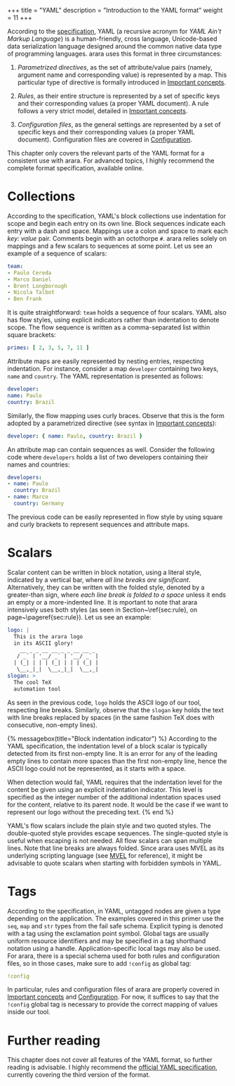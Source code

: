 +++
title = "YAML"
description = "Introduction to the YAML format"
weight = 11
+++

According to the [specification](http://yaml.org/spec/1.2/spec.html), YAML (a
recursive acronym for *YAML Ain't Markup Language*) is a human-friendly, cross
language, Unicode-based data serialization language designed around the common
native data type of programming languages. arara uses this format in three
circumstances:

1. *Parametrized directives*, as the set of attribute/value pairs (namely,
   argument name and corresponding value) is represented by a map. This
   particular type of directive is formally introduced in [Important concepts](/manual/concepts).

2. *Rules*, as their entire structure is represented by a set of specific keys
   and their corresponding values (a proper YAML document). A rule follows a
   very strict model, detailed in [Important concepts](/manual/concepts).

3. *Configuration files*, as the general settings are represented by a set of
   specific keys and their corresponding values (a proper YAML
   document). Configuration files are covered in
   [Configuration](/manual/configuration).

This chapter only covers the relevant parts of the YAML format for a consistent
use with arara. For advanced topics, I highly recommend the complete format
specification, available online.

# Collections

According to the specification, YAML's block collections use indentation for
scope and begin each entry on its own line. Block sequences indicate each entry
with a dash and space. Mappings use a colon and space to mark each *key: value*
pair. Comments begin with an octothorpe `#`. arara relies solely on mappings and
a few scalars to sequences at some point. Let us see an example of a sequence of
scalars:

```yaml
team:
- Paulo Cereda
- Marco Daniel
- Brent Longborough
- Nicola Talbot
- Ben Frank
```

It is quite straightforward: `team` holds a sequence of four scalars. YAML also
has flow styles, using explicit indicators rather than indentation to denote
scope. The flow sequence is written as a comma-separated list within square
brackets:

```yaml
primes: [ 2, 3, 5, 7, 11 ]
```

Attribute maps are easily represented by nesting entries, respecting
indentation. For instance, consider a map `developer` containing two keys,
`name` and `country`. The YAML representation is presented as follows:

```yaml
developer:
name: Paulo
country: Brazil
```

Similarly, the flow mapping uses curly braces. Observe that this is the form
adopted by a parametrized directive (see syntax in [Important concepts](/manual/concepts)):

```yaml
developer: { name: Paulo, country: Brazil }
```

An attribute map can contain sequences as well. Consider the following code
where `developers` holds a list of two developers containing their names
and countries:

```yaml
developers:
- name: Paulo
  country: Brazil
- name: Marco
  country: Germany
```

The previous code can be easily represented in flow style by using square and
curly brackets to represent sequences and attribute maps.

# Scalars

Scalar content can be written in block notation, using a literal style,
indicated by a vertical bar, where *all line breaks are
significant*. Alternatively, they can be written with the folded style, denoted
by a greater-than sign, where *each line break is folded to a space* unless it
ends an empty or a more-indented line. It is mportant to note that arara
intensively uses both styles (as seen in Section~\ref{sec:rule}, on
page~\pageref{sec:rule}). Let us see an example:

```yaml
logo: |
  This is the arara logo
  in its ASCII glory!
    __ _ _ __ __ _ _ __ __ _
   / _` | '__/ _` | '__/ _` |
  | (_| | | | (_| | | | (_| |
   \__,_|_|  \__,_|_|  \__,_|
slogan: >
  The cool TeX
  automation tool
```

As seen in the previous code, `logo` holds the ASCII logo of our tool,
respecting line breaks. Similarly, observe that the `slogan` key holds the text
with line breaks replaced by spaces (in the same fashion TeX does with
consecutive, non-empty lines).

{% messagebox(title="Block indentation indicator") %}
According to the YAML specification, the indentation level of a block scalar is
typically detected from its first non-empty line. It is an error for any of the
leading empty lines to contain more spaces than the first non-empty line, hence
the ASCII logo could not be represented, as it starts with a space.

When detection would fail, YAML requires that the indentation level for the
content be given using an explicit indentation indicator. This level is
specified as the integer number of the additional indentation spaces used for
the content, relative to its parent node. It would be the case if we want to
represent our logo without the preceding text.
{% end %}

YAML's flow scalars include the plain style and two quoted styles. The
double-quoted style provides escape sequences. The single-quoted style is useful
when escaping is not needed. All flow scalars can span multiple lines. Note that
line breaks are always folded. Since arara uses MVEL as its underlying scripting
language (see [MVEL](/manual/mvel) for reference), it might be
advisable to quote scalars when starting with forbidden symbols in YAML.

# Tags

According to the specification, in YAML, untagged nodes are given a type
depending on the application. The examples covered in this primer use the `seq`,
`map` and `str` types from the fail safe schema. Explicit typing is denoted with
a tag using the exclamation point symbol. Global tags are usually uniform
resource identifiers and may be specified in a tag shorthand notation using a
handle. Application-specific local tags may also be used. For arara, there is a
special schema used for both rules and configuration files, so in those cases,
make sure to add `!config` as global tag:

```yaml
!config
```

In particular, rules and configuration files of arara are properly covered in
[Important concepts](/manual/concepts) and [Configuration](/manual/configuration). For
now, it suffices to say that the `!config` global tag is necessary to provide
the correct mapping of values inside our tool.

# Further reading

This chapter does not cover all features of the YAML format, so further reading
is advisable. I highly recommend the [official YAML
specification](http://yaml.org/spec/1.2/spec.html), currently covering the third
version of the format.
